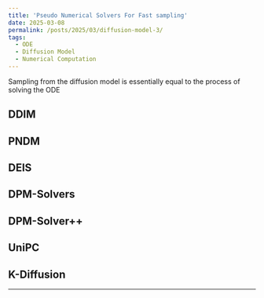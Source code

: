 ```yaml
---
title: 'Pseudo Numerical Solvers For Fast sampling'
date: 2025-03-08
permalink: /posts/2025/03/diffusion-model-3/
tags:
  - ODE
  - Diffusion Model
  - Numerical Computation
---
```


Sampling from the diffusion model is essentially equal to the process of solving the ODE 

## DDIM

## PNDM

## DEIS

## DPM-Solvers

## DPM-Solver++

## UniPC 

## K-Diffusion


------
